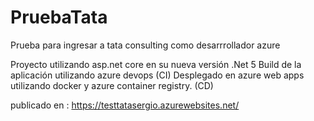 # PruebaTata

Prueba para ingresar a tata consulting como desarrrollador azure 

Proyecto utilizando asp.net core en su nueva versión .Net 5
Build de la aplicación utilizando azure devops (CI)
Desplegado en azure web apps utilizando docker y azure container registry. (CD)

publicado en : https://testtatasergio.azurewebsites.net/
